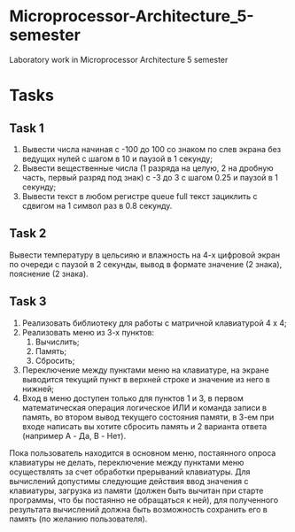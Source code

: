 # Microprocessor-Architecture_5-semester
Laboratory work in Microprocessor Architecture 5 semester

# Tasks
## Task 1
1) Вывести числа начиная с -100 до 100 со знаком по слев экрана без ведущих нулей с шагом в 10 и паузой в 1 секунду;
2) Вывести вещественные числа (1 разряда на целую, 2 на дробную часть, первый разряд под знак) с -3 до 3 с шагом 0.25 и паузой в 1 секунду;
3) Вывести текст в любом регистре queue full текст зациклить с сдвигом на 1 символ раз в 0.8 секунду.

## Task 2
Вывести температуру в цельсияю и влажность на 4-х цифровой экран по очереди с паузой в 2 секунды, вывод в формате значение (2 знака), пояснение (2 знака).

## Task 3
1. Реализовать библиотеку для работы с матричной клавиатурой 4 x 4;
2. Реализовать меню из 3-х пунктов:
    1. Вычислить;
    2. Память;
    3. Сбросить;
3. Переключение между пунктами меню на клавиатуре, на экране выводится текущий пункт в верхней строке и значение из него в нижней;
4. Вход в меню доступен только для пунктов 1 и 3, в первом математическая операция логическое ИЛИ и команда записи в память, во втором вывод текущего состояния памяти, в 3-ем при входе написать вы хотите сбросить память и 2 варианта ответа (например A - Да, B - Нет).

Пока пользователь находится в основном меню, постаянного опроса клавиатуры не делать, переключение между пунктами меню осуществлять за счет обработки прерываний клавиатуры. Для вычислений допустимы следующие действия ввод значения с клавиатуры, загрузка из памяти (должен быть вычитан при старте программы, что бы постаянно не обращаться к ней), для полученного результата вычислений должна быть возможность сохранить его в память (по желанию пользователя).